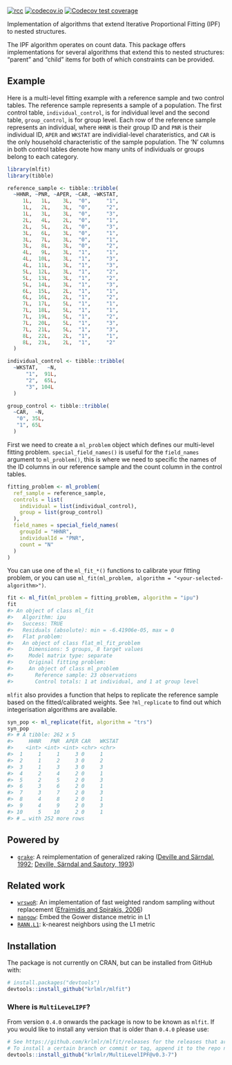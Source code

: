 
<!-- README.md is generated from README.Rmd. Please edit that file -->
<!-- badges: start -->

[![rcc](https://github.com/krlmlr/mlfit/workflows/rcc/badge.svg)](https://github.com/krlmlr/mlfit/actions)
[![codecov.io](https://codecov.io/github/krlmlr/mlfit/coverage.svg?branch=master)](https://codecov.io/github/krlmlr/mlfit?branch=master)
[![Codecov test
coverage](https://codecov.io/gh/krlmlr/mlfit/branch/master/graph/badge.svg)](https://codecov.io/gh/krlmlr/mlfit?branch=master)
<!-- badges: end -->

Implementation of algorithms that extend Iterative Proportional Fitting
(IPF) to nested structures.

The IPF algorithm operates on count data. This package offers
implementations for several algorithms that extend this to nested
structures: “parent” and “child” items for both of which constraints can
be provided.

## Example

Here is a multi-level fitting example with a reference sample and two
control tables. The reference sample represents a sample of a
population. The first control table, `individual_control`, is for
individual level and the second table, `group_control`, is for group
level. Each row of the reference sample represents an individual, where
`HHNR` is their group ID and `PNR` is their individual ID, `APER` and
`WKSTAT` are individial-level charateristics, and `CAR` is the only
household characteristic of the sample population. The ‘N’ columns in
both control tables denote how many units of individuals or groups
belong to each category.

``` r
library(mlfit)
library(tibble)

reference_sample <- tibble::tribble(
  ~HHNR, ~PNR, ~APER, ~CAR, ~WKSTAT,
     1L,   1L,    3L,  "0",     "1",
     1L,   2L,    3L,  "0",     "2",
     1L,   3L,    3L,  "0",     "3",
     2L,   4L,    2L,  "0",     "1",
     2L,   5L,    2L,  "0",     "3",
     3L,   6L,    3L,  "0",     "1",
     3L,   7L,    3L,  "0",     "1",
     3L,   8L,    3L,  "0",     "2",
     4L,   9L,    3L,  "1",     "1",
     4L,  10L,    3L,  "1",     "3",
     4L,  11L,    3L,  "1",     "3",
     5L,  12L,    3L,  "1",     "2",
     5L,  13L,    3L,  "1",     "2",
     5L,  14L,    3L,  "1",     "3",
     6L,  15L,    2L,  "1",     "1",
     6L,  16L,    2L,  "1",     "2",
     7L,  17L,    5L,  "1",     "1",
     7L,  18L,    5L,  "1",     "1",
     7L,  19L,    5L,  "1",     "2",
     7L,  20L,    5L,  "1",     "3",
     7L,  21L,    5L,  "1",     "3",
     8L,  22L,    2L,  "1",     "1",
     8L,  23L,    2L,  "1",     "2"
  )

individual_control <- tibble::tribble(
  ~WKSTAT,   ~N,
      "1",  91L,
      "2",  65L,
      "3", 104L
  )

group_control <- tibble::tribble(
  ~CAR,  ~N,
   "0", 35L,
   "1", 65L
  )
```

First we need to create a `ml_problem` object which defines our
multi-level fitting problem. `special_field_names()` is useful for the
`field_names` argument to `ml_problem()`, this is where we need to
specific the names of the ID columns in our reference sample and the
count column in the control tables.

``` r
fitting_problem <- ml_problem(
  ref_sample = reference_sample, 
  controls = list(
    individual = list(individual_control),
    group = list(group_control)
  ),
  field_names = special_field_names(
    groupId = "HHNR", 
    individualId = "PNR", 
    count = "N"
  )
)
```

You can use one of the `ml_fit_*()` functions to calibrate your fitting
problem, or you can use
`ml_fit(ml_problem, algorithm = "<your-selected-algorithm>")`.

``` r
fit <- ml_fit(ml_problem = fitting_problem, algorithm = "ipu")
fit
#> An object of class ml_fit
#>   Algorithm: ipu
#>   Success: TRUE
#>   Residuals (absolute): min = -6.41906e-05, max = 0
#>   Flat problem:
#>   An object of class flat_ml_fit_problem
#>     Dimensions: 5 groups, 8 target values
#>     Model matrix type: separate
#>     Original fitting problem:
#>     An object of class ml_problem
#>       Reference sample: 23 observations
#>       Control totals: 1 at individual, and 1 at group level
```

`mlfit` also provides a function that helps to replicate the reference
sample based on the fitted/calibrated weights. See `?ml_replicate` to
find out which integerisation algorithms are available.

``` r
syn_pop <- ml_replicate(fit, algorithm = "trs")
syn_pop
#> # A tibble: 262 x 5
#>     HHNR   PNR  APER CAR   WKSTAT
#>    <int> <int> <int> <chr> <chr> 
#>  1     1     1     3 0     1     
#>  2     1     2     3 0     2     
#>  3     1     3     3 0     3     
#>  4     2     4     2 0     1     
#>  5     2     5     2 0     3     
#>  6     3     6     2 0     1     
#>  7     3     7     2 0     3     
#>  8     4     8     2 0     1     
#>  9     4     9     2 0     3     
#> 10     5    10     2 0     1     
#> # … with 252 more rows
```

## Powered by

-   [`grake`](http://krlmlr.github.io/grake): A reimplementation of
    generalized raking ([Deville and Särndal,
    1992](http://amstat.tandfonline.com/doi/abs/10.1080/01621459.1992.10475217);
    [Deville, Särndal and Sautory,
    1993](http://www.tandfonline.com/doi/abs/10.1080/01621459.1993.10476369))

## Related work

-   [`wrswoR`](http://krlmlr.github.io/wrswoR): An implementation of
    fast weighted random sampling without replacement ([Efraimidis and
    Spirakis,
    2006](http://www.sciencedirect.com/science/article/pii/S002001900500298X))
-   [`mangow`](http://krlmlr.github.io/mangow): Embed the Gower distance
    metric in L1
-   [`RANN.L1`](https://github.com/jefferis/RANN/tree/master-L1#readme):
    k-nearest neighbors using the L1 metric

## Installation

The package is not currently on CRAN, but can be installed from GitHub
with:

``` r
# install.packages("devtools")
devtools::install_github("krlmlr/mlfit")
```

### Where is `MultiLeveLIPF`?

From version `0.4.0` onwards the package is now to be known as `mlfit`.
If you would like to install any version that is older than `0.4.0`
please use:

``` r
# See https://github.com/krlmlr/mlfit/releases for the releases that are available
# To install a certain branch or commit or tag, append it to the repo name, after an @:
devtools::install_github("krlmlr/MultiLevelIPF@v0.3-7")
```
